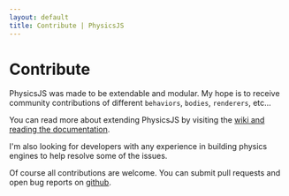 ```yaml
---
layout: default
title: Contribute | PhysicsJS
---
```


# Contribute

PhysicsJS was made to be extendable and modular. My hope is to receive
community contributions of different `behaviors`, `bodies`, `renderers`, etc...

You can read more about extending PhysicsJS by visiting the 
[wiki and reading the documentation][wiki].

I'm also looking for developers with any experience in building physics
engines to help resolve some of the issues.

Of course all contributions are welcome. You can submit pull requests
and open bug reports on [github][github].


[github]: https://github.com/wellcaffeinated/PhysicsJS
[wiki]: https://github.com/wellcaffeinated/PhysicsJS/wiki